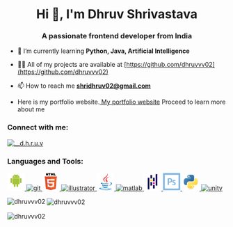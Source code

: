 <h1 align="center">Hi 👋, I'm Dhruv Shrivastava</h1>
<h3 align="center">A passionate frontend developer from India</h3>

- 🌱 I’m currently learning **Python, Java, Artificial Intelligence**

- 👨‍💻 All of my projects are available at [https://github.com/dhruvvv02](https://github.com/dhruvvv02)

- 📫 How to reach me **shridhruv02@gmail.com**
- Here is my portfolio website.<a href="https://dhruv-shrivastava.mailchimpsites.com/" target="blank"> My portfolio website</a> Proceed to learn more about me

<h3 align="left">Connect with me:</h3>
<p align="left">
<a href="https://instagram.com/__d.h.r.u.v" target="blank"><img align="center" src="https://raw.githubusercontent.com/rahuldkjain/github-profile-readme-generator/master/src/images/icons/Social/instagram.svg" alt="__d.h.r.u.v" height="30" width="40" /></a>
</p>

<h3 align="left">Languages and Tools:</h3>
<p align="left"> <a href="https://developer.android.com" target="_blank" rel="noreferrer"> <img src="https://raw.githubusercontent.com/devicons/devicon/master/icons/android/android-original-wordmark.svg" alt="android" width="40" height="40"/> </a> <a href="https://git-scm.com/" target="_blank" rel="noreferrer"> <img src="https://www.vectorlogo.zone/logos/git-scm/git-scm-icon.svg" alt="git" width="40" height="40"/> </a> <a href="https://www.w3.org/html/" target="_blank" rel="noreferrer"> <img src="https://raw.githubusercontent.com/devicons/devicon/master/icons/html5/html5-original-wordmark.svg" alt="html5" width="40" height="40"/> </a> <a href="https://www.adobe.com/in/products/illustrator.html" target="_blank" rel="noreferrer"> <img src="https://www.vectorlogo.zone/logos/adobe_illustrator/adobe_illustrator-icon.svg" alt="illustrator" width="40" height="40"/> </a> <a href="https://www.java.com" target="_blank" rel="noreferrer"> <img src="https://raw.githubusercontent.com/devicons/devicon/master/icons/java/java-original.svg" alt="java" width="40" height="40"/> </a> <a href="https://www.mathworks.com/" target="_blank" rel="noreferrer"> <img src="https://upload.wikimedia.org/wikipedia/commons/2/21/Matlab_Logo.png" alt="matlab" width="40" height="40"/> </a> <a href="https://pandas.pydata.org/" target="_blank" rel="noreferrer"> <img src="https://raw.githubusercontent.com/devicons/devicon/2ae2a900d2f041da66e950e4d48052658d850630/icons/pandas/pandas-original.svg" alt="pandas" width="40" height="40"/> </a> <a href="https://www.photoshop.com/en" target="_blank" rel="noreferrer"> <img src="https://raw.githubusercontent.com/devicons/devicon/master/icons/photoshop/photoshop-line.svg" alt="photoshop" width="40" height="40"/> </a> <a href="https://www.python.org" target="_blank" rel="noreferrer"> <img src="https://raw.githubusercontent.com/devicons/devicon/master/icons/python/python-original.svg" alt="python" width="40" height="40"/> </a> <a href="https://unity.com/" target="_blank" rel="noreferrer"> <img src="https://www.vectorlogo.zone/logos/unity3d/unity3d-icon.svg" alt="unity" width="40" height="40"/> </a> </p>

<p><img align="left" src="https://github-readme-stats.vercel.app/api/top-langs?username=dhruvvv02&show_icons=true&locale=en&layout=compact" alt="dhruvvv02" /></p>

<p>&nbsp;<img align="center" src="https://github-readme-stats.vercel.app/api?username=dhruvvv02&show_icons=true&locale=en" alt="dhruvvv02" /></p>

<p><img align="center" src="https://github-readme-streak-stats.herokuapp.com/?user=dhruvvv02&" alt="dhruvvv02" /></p>
